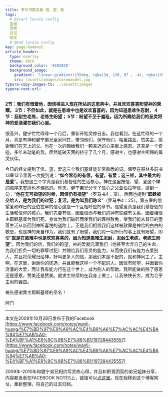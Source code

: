```yaml
---
title: 罗马书第五章 信、望、爱
tags: 
  # @start locale config
  圣经
  灵修
  日记
  旧文
  # @end locale config
key: page-Romans5
article_header:
  type: overlay
  theme: dark
  background_color: '#203028'
  background_image:
    gradient: 'linear-gradient(135deg, rgba(34, 139, 87 , .4), rgba(139, 34, 139, .4))'
    src: /assets/images/coromandel.jpg
typora-copy-images-to: ..\assets\images
typora-root-url: ..
---
```


**2节：我们有借着他，因信得进入现在所站的这恩典中，并且欢欢喜喜盼望神的荣耀。
3节：不但如此，就是在患难中也是欢欢喜喜的，因为知道患难生忍耐，
4节：忍耐生老练，老练生盼望；
5节：盼望不至于羞耻。因为所赐给我们的圣灵将神的爱浇灌在我们心里。**

<!--more-->

很高兴，健宁忙忙碌碌一个月后，重新开始灵修日志。我也看到，在这忙碌的一个月，真是有神和健宁弟兄全家同在，带领他们，保守他们，哈里路亚，赞美主，感谢我们在天上的父。也在一次的赐给我们一颗亲近的心来献上感恩。这真是一个奇迹，多年未动笔的我，居然能破天荒的持守了几个月，感谢主，也感谢主所赐的属灵伙伴。

今日的经文提到了信、望、爱这三个我们基督徒非常熟悉的词。保罗在哥林多前书13章13节里再一次提到说：“**如今常存的有信，有望，有爱；这三样，其中最大的是爱**”。我想这三个字真是我们基督徒的生活核心。神在这里按信、望、爱这个样的顺序来安排也不偶然的。昨天，健宁弟兄分享了信心之父亚伯拉罕信，提到一句：“**他在无可指望的时候，因信仍有指望”**（罗马书4：18）。后面也提到“**耶稣被交给人，是为我们的过犯；复活，是为叫我们称义**”（罗马书4：25）。第五章的信望爱和昨日的亚伯拉罕的信心这是一个互相呼应的章节。信望爱真是我们基督徒的生活和信仰的核心。我们先要有信，因着信而与我们的神有联结有关系，因着相信主耶稣基督为我们死，身体为我们破碎而使我们的罪得赦免，使我们能从昔日的堕落生活从新回到神所喜悦的道路上。正是我们相信我们这样被赦罪是神给的白白的救恩，也是神的亲自作为，我们就有了盼望，我们对一切所行的事上就有盼望，即使“**就是在患难中也是欢欢喜喜的，因为知道患难生忍耐，忍耐生老练，老练生盼望**”。因为我们的信，我们的盼望，神的爱就充满我们（他甚至舍弃自己的生命，为我们担负一切的罪孽过犯）并赐给我们圣灵的能力，从而使我们有能力去爱别人，并且将荣耀归给神，好叫更多人的信，那我们本是不配的，就和神同工了。主啊，在这里，谢谢你的拣选，并且能我这样一个不配的人，因信有盼望，并因着你浇灌的大爱，而让我有能力行在这个世上，成为别人的帮助。我所能做的除了感恩还是感恩，赞美还是赞美。就求主继续的在我身上做工，让我快快长大，成为合乎主用的器皿。

祷告感谢靠主耶稣基督的圣名！

阿门

---

本文在2009年10月28日发布于我的Facebook [https://www.facebook.com/notes/wanli-huang/%E7%BD%97%E9%A9%AC%E4%B9%A6%E7%AC%AC%E4%BA%94%E7%AB%A0-%E4%BF%A1%E6%9C%9B%E7%88%B1/197284435557](https://www.facebook.com/notes/wanli-huang/%E7%BD%97%E9%A9%AC%E4%B9%A6%E7%AC%AC%E4%BA%94%E7%AB%A0-%E4%BF%A1%E6%9C%9B%E7%88%B1/197284435557)

2009年-2010年和健宁弟兄相约写灵修心得，并且和职青团契的弟兄姐妹分享，内容都发表在FACEBOOK NOTES上，链接可以[点这里](https://www.facebook.com/wanli.huang/notes)。现在我移到这个博客网址，重新整理，将自己的过去归档。

---





